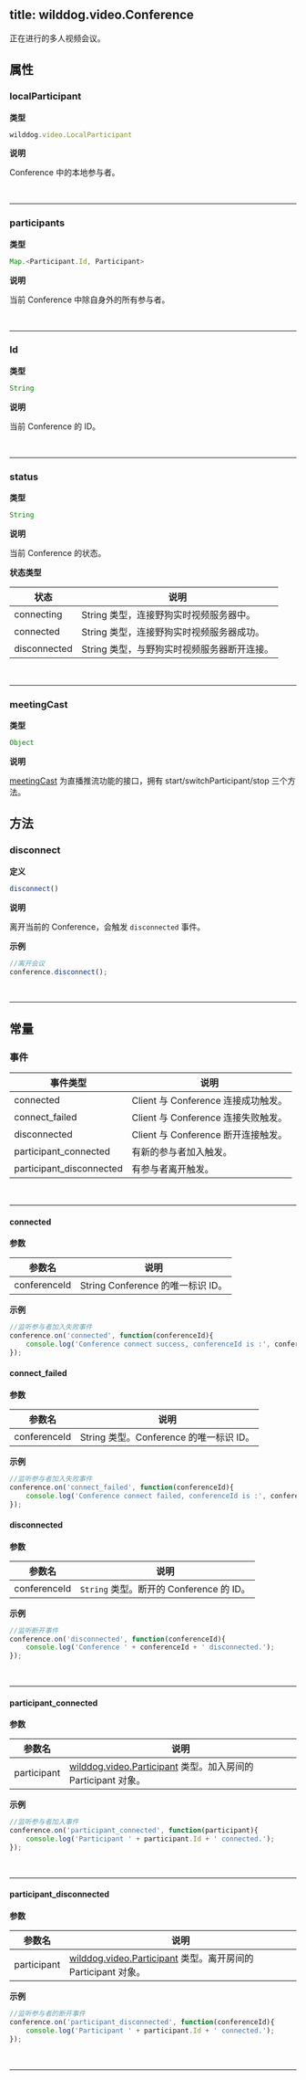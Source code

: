 ﻿
title: wilddog.video.Conference
---

正在进行的多人视频会议。

## 属性

### localParticipant

**类型**

```js
wilddog.video.LocalParticipant
```

**说明**

Conference 中的本地参与者。

</br>

---

### participants

**类型**

```js
Map.<Participant.Id, Participant>
```

**说明**

当前 Conference 中除自身外的所有参与者。

</br>

---

### Id

**类型**

```js
String
```

**说明**

当前 Conference 的 ID。

</br>

---

### status

**类型**

```js
String
```

**说明**

当前 Conference 的状态。

**状态类型**

| 状态 | 说明 |
|---|---|
| connecting | String 类型，连接野狗实时视频服务器中。|
| connected | String 类型，连接野狗实时视频服务器成功。|
| disconnected | String 类型，与野狗实时视频服务器断开连接。|

</br>

---

### meetingCast

**类型**

```js
Object
```

**说明**

[meetingCast](/video/Web/api/meetingCast.html) 为直播推流功能的接口，拥有 start/switchParticipant/stop 三个方法。

## 方法

### disconnect

**定义**

```js
disconnect()
```

**说明**

离开当前的 Conference，会触发 `disconnected` 事件。

**示例**

```js
//离开会议
conference.disconnect();
```

</br>

---

## 常量

### 事件

| 事件类型 | 说明                            |
| -------- | ------------------------------- |
| connected | Client 与 Conference 连接成功触发。 |
| connect_failed | Client 与 Conference 连接失败触发。|
| disconnected | Client 与 Conference 断开连接触发。 |
| participant_connected | 有新的参与者加入触发。 |
| participant_disconnected | 有参与者离开触发。 |

</br>

---

#### connected

**参数**

| 参数名 | 说明 |
|---|---|
| conferenceId | String Conference 的唯一标识 ID。|

**示例**

```js
//监听参与者加入失败事件
conference.on('connected', function(conferenceId){
    console.log('Conference connect success, conferenceId is :', conferenceId);
});
```

#### connect_failed

**参数**

| 参数名 | 说明 |
|---|---|
| conferenceId | String 类型。Conference 的唯一标识 ID。|

**示例**

```js
//监听参与者加入失败事件
conference.on('connect_failed', function(conferenceId){
    console.log('Conference connect failed, conferenceId is :', conferenceId);
});
```

#### disconnected

**参数**

| 参数名 | 说明 |
|---|---|
| conferenceId | `String` 类型。断开的 Conference 的 ID。|

**示例**

```js
//监听断开事件
conference.on('disconnected', function(conferenceId){
    console.log('Conference ' + conferenceId + ' disconnected.');
});
```

</br>

---

#### participant_connected

**参数**

| 参数名 | 说明 |
|---|---|
| participant | [wilddog.video.Participant](/video/Web/api/participant.html) 类型。加入房间的 Participant 对象。|

**示例**

```js
//监听参与者加入事件
conference.on('participant_connected', function(participant){
    console.log('Participant ' + participant.Id + ' connected.');
});
```

</br>

---

#### participant_disconnected

**参数**

| 参数名 | 说明 |
|---|---|
| participant | [wilddog.video.Participant](/video/Web/api/participant.html) 类型。离开房间的 Participant 对象。|

**示例**

```js
//监听参与者的断开事件
conference.on('participant_disconnected', function(conferenceId){
    console.log('Participant ' + participant.Id + ' connected.');
});
```

</br>

---
